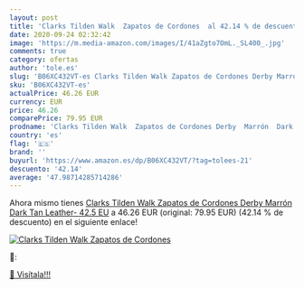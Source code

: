 ```yaml
---
layout: post
title: 'Clarks Tilden Walk  Zapatos de Cordones  al 42.14 % de descuento'
date: 2020-09-24 02:32:42
image: 'https://m.media-amazon.com/images/I/41aZgto7OmL._SL400_.jpg'
comments: true
category: ofertas
author: 'tole.es'
slug: 'B06XC432VT-es Clarks Tilden Walk Zapatos de Cordones Derby Marrón Dark...'
sku: 'B06XC432VT-es'
actualPrice: 46.26 EUR
currency: EUR
price: 46.26
comparePrice: 79.95 EUR
prodname: 'Clarks Tilden Walk  Zapatos de Cordones Derby  Marrón  Dark Tan Leather-   42.5 EU'
country: 'es'
flag: '🇪🇸'
brand: ''
buyurl: 'https://www.amazon.es/dp/B06XC432VT/?tag=tolees-21'
descuento: '42.14'
average: '47.98714285714286'
---
```


Ahora mismo tienes [Clarks Tilden Walk  Zapatos de Cordones Derby  Marrón  Dark Tan Leather-   42.5 EU](https://www.amazon.es/dp/B06XC432VT/?tag=tolees-21) a 46.26 EUR (original: 79.95 EUR) (42.14 %  de descuento) en el siguiente enlace!

[![Clarks Tilden Walk  Zapatos de Cordones ](https://m.media-amazon.com/images/I/41aZgto7OmL._SL400_.jpg)](https://www.amazon.es/dp/B06XC432VT/?tag=tolees-21)

🔎:


[🛒 Visítala!!!](https://www.amazon.es/dp/B06XC432VT/?tag=tolees-21)
